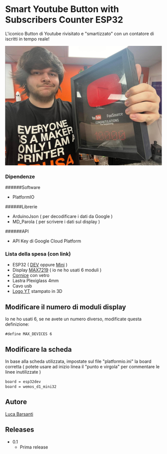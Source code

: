 # Smart Youtube Button with Subscribers Counter ESP32

L'iconico Button di Youtube rivisitato e "smartizzato" con un contatore di iscritti in tempo reale!

![YTButton](https://raw.githubusercontent.com/lucabarsanti/ESP32_YT_Button/master/img/thumb.jpg "YTButton")


### Dipendenze
######Software
* PlatformIO

######Librerie
* ArduinoJson ( per decodificare i dati da Google )
* MD_Parola ( per scrivere i dati sul display )

######API
* API Key di Google Cloud Platform

### Lista della spesa (con link)

* ESP32 ( [DEV](https://amzn.to/3mPKY1h "DEV") oppure [Mini](https://amzn.to/30SiSKK "Mini") )
* Display [MAX7219](https://amzn.to/3ejAodZ "MAX7219") ( io ne ho usati 6 moduli )
* [Cornice](https://amzn.to/3JhC6e4 "Cornice") con vetro
* Lastra Plexiglass 4mm
* Cavo usb
* [Logo YT](https://www.thingiverse.com/thing:3385754 "Logo YT") stampato in 3D

## Modificare il numero di moduli display

Io ne ho usati 6, se ne avete un numero diverso, modificate questa definizione:
```
#define MAX_DEVICES 6
```

## Modificare la scheda

In base alla scheda utilizzata, impostate sul file "platformio.ini" la board corretta ( potete usare ad inizio linea il "punto e virgola" per commentare le linee inutilizzate )
```
board = esp32dev
board = wemos_d1_mini32
```

## Autore

[Luca Barsanti](www.foxsource.it)

## Releases

* 0.1
    * Prima release
